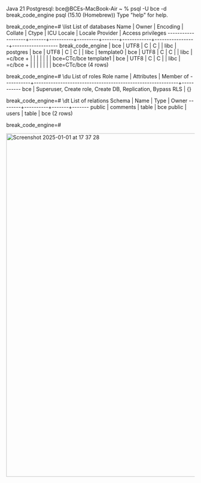 Java 21
Postgresql:
bce@BCEs-MacBook-Air ~ % psql -U bce -d break_code_engine
psql (15.10 (Homebrew))
Type "help" for help.

break_code_engine=# \list
                                             List of databases
       Name        | Owner | Encoding | Collate | Ctype | ICU Locale | Locale Provider | Access privileges 
-------------------+-------+----------+---------+-------+------------+-----------------+-------------------
 break_code_engine | bce   | UTF8     | C       | C     |            | libc            | 
 postgres          | bce   | UTF8     | C       | C     |            | libc            | 
 template0         | bce   | UTF8     | C       | C     |            | libc            | =c/bce           +
                   |       |          |         |       |            |                 | bce=CTc/bce
 template1         | bce   | UTF8     | C       | C     |            | libc            | =c/bce           +
                   |       |          |         |       |            |                 | bce=CTc/bce
(4 rows)

break_code_engine=# \du
                                   List of roles
 Role name |                         Attributes                         | Member of 
-----------+------------------------------------------------------------+-----------
 bce       | Superuser, Create role, Create DB, Replication, Bypass RLS | {}

break_code_engine=# \dt
         List of relations
 Schema |   Name   | Type  | Owner 
--------+----------+-------+-------
 public | comments | table | bce
 public | users    | table | bce
(2 rows)

break_code_engine=# 


<img width="918" alt="Screenshot 2025-01-01 at 17 37 28" src="https://github.com/user-attachments/assets/571d655c-3f5d-47c5-80b7-800bebd5858a" />
